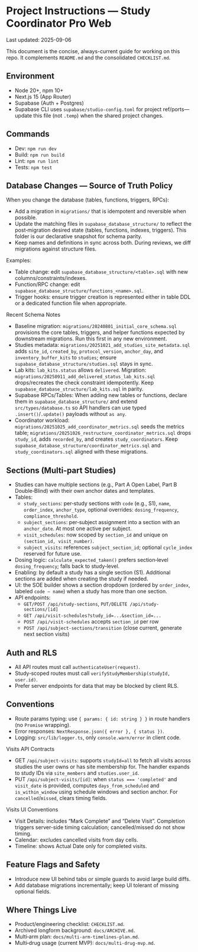# Project Instructions — Study Coordinator Pro Web

Last updated: 2025-09-06

This document is the concise, always-current guide for working on this repo. It complements `README.md` and the consolidated `CHECKLIST.md`.

## Environment
- Node 20+, npm 10+
- Next.js 15 (App Router)
- Supabase (Auth + Postgres)
- Supabase CLI uses `supabase/studio-config.toml` for project ref/ports—update this file (not `.temp`) when the shared project changes.

## Commands
- Dev: `npm run dev`
- Build: `npm run build`
- Lint: `npm run lint`
- Tests: `npm test`

## Database Changes — Source of Truth Policy
When you change the database (tables, functions, triggers, RPCs):
- Add a migration in `migrations/` that is idempotent and reversible when possible.
- Update the matching files in `supabase_database_structure/` to reflect the post‑migration desired state (tables, functions, indexes, triggers). This folder is our declarative snapshot for schema parity.
- Keep names and definitions in sync across both. During reviews, we diff migrations against structure files.

Examples:
- Table change: edit `supabase_database_structure/<table>.sql` with new columns/constraints/indexes.
- Function/RPC change: edit `supabase_database_structure/functions_<name>.sql`.
- Trigger hooks: ensure trigger creation is represented either in table DDL or a dedicated function file when appropriate.

Recent Schema Notes
- Baseline migration: `migrations/20240801_initial_core_schema.sql` provisions the core tables, triggers, and helper functions expected by downstream migrations. Run this first in any new environment.
- Studies metadata: `migrations/20251021_add_studies_site_metadata.sql` adds `site_id`, `created_by`, `protocol_version`, `anchor_day`, and `inventory_buffer_kits` to `studies`; ensure `supabase_database_structure/studies.sql` stays in sync.
- Lab kits: `lab_kits.status` allows `delivered`. Migration: `migrations/20250911_add_delivered_status_lab_kits.sql` drops/recreates the check constraint idempotently. Keep `supabase_database_structure/lab_kits.sql` in parity.
- Supabase RPCs/Tables: When adding new tables or functions, declare them in `supabase_database_structure/` and extend `src/types/database.ts` so API handlers can use typed `.insert()`/`.update()` payloads without `as any`.
- Coordinator workload: `migrations/20251025_add_coordinator_metrics.sql` seeds the metrics table; `migrations/20251026_restructure_coordinator_metrics.sql` drops `study_id`, adds `recorded_by`, and creates `study_coordinators`. Keep `supabase_database_structure/coordinator_metrics.sql` and `study_coordinators.sql` aligned with these migrations.

## Sections (Multi‑part Studies)
- Studies can have multiple sections (e.g., Part A Open Label, Part B Double‑Blind) with their own anchor dates and templates.
- Tables:
  - `study_sections`: per‑study sections with `code` (e.g., S1), `name`, `order_index`, `anchor_type`, optional overrides: `dosing_frequency`, `compliance_threshold`.
  - `subject_sections`: per‑subject assignment into a section with an `anchor_date`. At most one active per subject.
  - `visit_schedules`: now scoped by `section_id` and unique on `(section_id, visit_number)`.
  - `subject_visits`: references `subject_section_id`; optional `cycle_index` reserved for future use.
- Dosing logic: `calculate_expected_taken()` prefers section‑level `dosing_frequency`; falls back to study‑level.
- Enabling: by default a study has a single section (S1). Additional sections are added when creating the study if needed.
- UI: the SOE builder shows a section dropdown (ordered by `order_index`, labeled `code — name`) when a study has more than one section.
- API endpoints:
  - `GET/POST /api/study-sections`, `PUT/DELETE /api/study-sections/[id]`
  - `GET /api/visit-schedules?study_id=...&section_id=...`
  - `POST /api/visit-schedules` accepts `section_id` per row
  - `POST /api/subject-sections/transition` (close current, generate next section visits)

## Auth and RLS
- All API routes must call `authenticateUser(request)`.
- Study‑scoped routes must call `verifyStudyMembership(studyId, user.id)`.
- Prefer server endpoints for data that may be blocked by client RLS.

## Conventions
- Route params typing: use `{ params: { id: string } }` in route handlers (no `Promise` wrapping).
- Error responses: `NextResponse.json({ error }, { status })`.
- Logging: `src/lib/logger.ts`, only `console.warn/error` in client code.

Visits API Contracts
- GET `/api/subject-visits`: supports `studyId=all` to fetch all visits across studies the user owns or has site membership for. The handler expands to study IDs via `site_members` and `studies.user_id`.
- PUT `/api/subject-visits/[id]`: when `status === 'completed'` and `visit_date` is provided, computes `days_from_scheduled` and `is_within_window` using schedule windows and section anchor. For `cancelled`/`missed`, clears timing fields.

Visits UI Conventions
- Visit Details: includes “Mark Complete” and “Delete Visit”. Completion triggers server-side timing calculation; cancelled/missed do not show timing.
- Calendar: excludes cancelled visits from day cells.
- Timeline: shows Actual Date only for completed visits.

## Feature Flags and Safety
- Introduce new UI behind tabs or simple guards to avoid large build diffs.
- Add database migrations incrementally; keep UI tolerant of missing optional fields.

## Where Things Live
- Product/engineering checklist: `CHECKLIST.md`.
- Archived longform background: `docs/ARCHIVE.md`.
- Multi‑arm plan: `docs/multi-arm-timelines-plan.md`.
- Multi‑drug usage (current MVP): `docs/multi-drug-mvp.md`.
